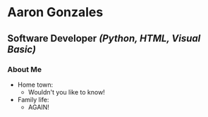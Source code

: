 # Aaron Gonzales
## Software Developer *(Python, HTML, Visual Basic)*

### About Me
* Home town:
  * Wouldn't you like to know!
* Family life:
  * AGAIN!
